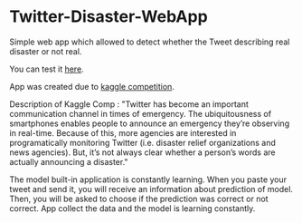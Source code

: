 # Twitter-Disaster-WebApp
Simple web app which allowed to detect whether the Tweet describing real disaster or not real.

You can test it [here](http://cezang.pythonanywhere.com).

App was created due to [kaggle competition](https://www.kaggle.com/c/nlp-getting-started). 

Description of Kaggle Comp :
"Twitter has become an important communication channel in times of emergency.
The ubiquitousness of smartphones enables people to announce an emergency they’re observing in real-time.
Because of this, more agencies are interested in programatically monitoring Twitter (i.e. disaster relief organizations and news agencies). 
But, it’s not always clear whether a person’s words are actually announcing a disaster."

The model built-in application is constantly learning. 
When you paste your tweet and send it, you will receive an information about prediction of model. 
Then, you will be asked to choose if the prediction was correct or not correct. 
App collect the data and the model is learning constantly.
